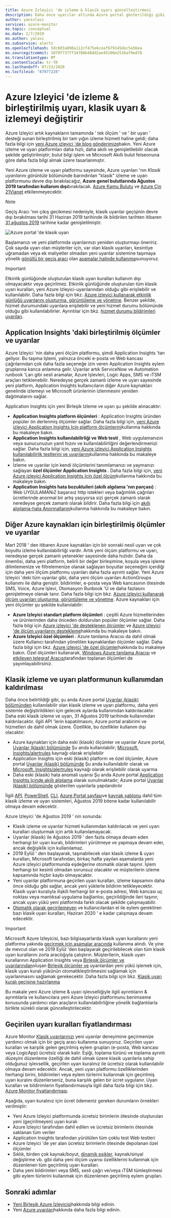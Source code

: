 ```yaml
---
title: Azure Izleyici 'de izleme & klasik uyarı güncelleştirmesi
description: Daha önce uyarılar altında Azure portal gösterildiği gibi, klasik izleme hizmetleri ve işlevlerinin kullanımdan kaldırılması açıklaması (klasik).
author: yanivlavi
services: azure-monitor
ms.topic: conceptual
ms.date: 2/7/2019
ms.author: yalavi
ms.subservice: alerts
ms.openlocfilehash: 5dc603a890a112cf475e6ceafb79145dec5a56ea
ms.sourcegitcommit: 3d79f737ff34708b48dd2ae45100e2516af9ed78
ms.translationtype: MT
ms.contentlocale: tr-TR
ms.lasthandoff: 07/23/2020
ms.locfileid: "87077228"
---
```

# <a name="unified-alerting--monitoring-in-azure-monitor-replaces-classic-alerting--monitoring"></a>Azure Izleyici 'de izleme & birleştirilmiş uyarı, klasik uyarı & izlemeyi değiştirir

Azure Izleyici artık kaynakların tamamında ' tek ölçüm ' ve ' bir uyarı ' desteği sunan birleştirilmiş bir tam yığın izleme hizmeti haline geldi; daha fazla bilgi için [yeni Azure izleyici 'de blog gönderimize](https://azure.microsoft.com/blog/new-full-stack-monitoring-capabilities-in-azure-monitor/)bakın. Yeni Azure izleme ve uyarı platformları daha hızlı, daha akıllı ve genişletilebilir olacak şekilde geliştirilmiştir; bulut bilgi işlem ve Microsoft Akıllı bulut felseonuna göre daha fazla bilgi almak üzere tasarlanmıştır. 

Yeni Azure izleme ve uyarı platformu sayesinde, Azure uyarıları 'nın *Klasik uyarılarını görüntüle* bölümünde barındırılan "klasik" izleme ve uyarı platformunu devre dışı bırakılacağız, **Azure genel bulutlarında Ağustos 2019 tarafından kullanım dışı**bırakılacak. [Azure Kamu Bulutu](../../azure-government/documentation-government-welcome.md) ve [Azure Çin 21Vianet](https://docs.azure.cn/) etkilenmeyecektir.

> [!NOTE]
> Geçiş Aracı 'nın çıkış gecikmesi nedeniyle, klasik uyarılar geçişinin devre dışı bırakılması tarihi 31 Haziran 2019 tarihinde ilk bildirilen tarihten itibaren [31 ağustos 2019](https://azure.microsoft.com/updates/azure-monitor-classic-alerts-retirement-date-extended-to-august-31st-2019/) tarihine kadar genişletilmiştir.

 ![Azure portal 'de klasik uyarı](media/monitoring-classic-retirement/monitor-alert-screen2.png) 

Başlamanızı ve yeni platformda uyarılarınızı yeniden oluşturmayı öneririz. Çok sayıda uyarı olan müşteriler için, var olan klasik uyarıları, kesintiye uğramadan veya ek maliyetler olmadan yeni uyarılar sistemine taşımaya yönelik [gönüllü bir geçiş aracı](alerts-using-migration-tool.md) olan [aşamalar halinde kullanıma](alerts-understand-migration.md#rollout-phases)sunuyoruz.

> [!IMPORTANT]
> Etkinlik günlüğünde oluşturulan klasik uyarı kuralları kullanım dışı olmayacaktır veya geçirilmez. Etkinlik günlüğünde oluşturulan tüm klasik uyarı kuralları, yeni Azure Izleyici-uyarılarından olduğu gibi erişilebilir ve kullanılabilir. Daha fazla bilgi için bkz. [Azure izleyici kullanarak etkinlik günlüğü uyarılarını oluşturma, görüntüleme ve yönetme](../../azure-monitor/platform/alerts-activity-log.md). Benzer şekilde, hizmet durumundaki uyarılara erişilebilir ve yeni hizmet durumu bölümünde olduğu gibi kullanılabilirler. Ayrıntılar için bkz. [hizmet durumu bildirimleri uyarıları](../../service-health/alerts-activity-log-service-notifications-portal.md).

## <a name="unified-metrics-and-alerts-in-application-insights"></a>Application Insights 'daki birleştirilmiş ölçümler ve uyarılar

Azure Izleyici 'nin daha yeni ölçüm platformu, şimdi Application Insights 'tan geliyor. Bu taşıma Işlemi, yalnızca önceki e-posta ve Web kancası çağrılarından çok daha fazla seçeneğe izin veren Application Insights eylem gruplarına kanca anlamına gelir. Uyarılar artık ServiceNow ve Automation runbook 'Ları gibi sesli aramalar, Azure Işlevleri, Logic Apps, SMS ve ıTSM araçları tetiklenebilir. Neredeyse gerçek zamanlı izleme ve uyarı sayesinde yeni platform, Application Insights kullanıcıların diğer Azure kaynakları genelinde izlemeyi ve Microsoft ürünlerinin izlenmesini yeniden dağıtmalarını sağlar.

Application Insights için yeni Birleşik Izleme ve uyarı şu şekilde alınacaktır:

- **Application Insights platform ölçümleri** : Application Insights üründen popüler ön derlenmiş ölçümler sağlar. Daha fazla bilgi için, [yeni Azure izleyici Application Insights Için platform ölçümlerini](../../azure-monitor/app/pre-aggregated-metrics-log-metrics.md#pre-aggregated-metrics)kullanma hakkında bu makaleye bakın.
- **Application Insights kullanılabilirliği ve Web testi** , Web uygulamanızın veya sunucunuzun yanıt hızını ve kullanılabilirliğini değerlendirmenizi sağlar. Daha fazla bilgi için, [yeni Azure izleyici Application Insights kullanılabilirlik testlerini ve uyarılarını](../../azure-monitor/app/monitor-web-app-availability.md)kullanma hakkında bu makaleye bakın.
- İzleme ve uyarılar için kendi ölçümlerini tanımlamanızı ve yaymanızı sağlayan **özel ölçümler Application Insights** . Daha fazla bilgi için, [yeni Azure izleyici Application Insights Için özel ölçüm](../../azure-monitor/app/pre-aggregated-metrics-log-metrics.md#custom-metrics-dimensions-and-pre-aggregation)kullanma hakkında bu makaleye bakın.
- **Application Insights hata bozukluileri (akıllı algılama 'nın parçası)** : Web UYGULAMANıZ başarısız http istekleri veya bağımlılık çağrıları ücretlerinde anormal bir artış yaşıyorsa sizi gerçek zamanlı olarak neredeyse gerçek zamanlı olarak bildirir. Daha fazla bilgi için [akıllı algılama-hata Anormallarını](../app/proactive-failure-diagnostics.md)kullanma hakkında bu makaleye bakın.

## <a name="unified-metrics-and-alerts-for-other-azure-resources"></a>Diğer Azure kaynakları için birleştirilmiş ölçümler ve uyarılar

Mart 2018 ' den itibaren Azure kaynakları için bir sonraki nesil uyarı ve çok boyutlu izleme kullanılabilirliği vardır. Artık yeni ölçüm platformu ve uyarı, neredeyse gerçek zamanlı yetenekler sayesinde daha hızlıdır. Daha da önemlisi, daha yeni platform, belirli bir değer birleşimine, koşula veya işleme dilimlemenize ve filtrelemenize olanak sağlayan boyutlar seçeneğini içerdiği için daha yeni ölçüm platformu uyarıları daha fazla ayrıntı sağlar. Yeni Azure Izleyici 'deki tüm uyarılar gibi, daha yeni ölçüm uyarıları ActionGroups kullanımı ile daha geniştir. bildirimler, e-posta veya Web kancasının ötesinde SMS, Voice, Azure Işlevi, Otomasyon Runbook 'U ve daha fazlasını genişletmeye olanak tanır. Daha fazla bilgi için bkz. [Azure izleyici kullanarak ölçüm uyarıları oluşturma, görüntüleme ve yönetme](../../azure-monitor/platform/alerts-metric.md).
Azure kaynakları için yeni ölçümler şu şekilde kullanılabilir:

- **Azure Izleyici standart platform ölçümleri** : çeşitli Azure hizmetlerinden ve ürünlerinden daha önceden doldurulan popüler ölçümler sağlar. Daha fazla bilgi için [Azure izleyici 'de desteklenen ölçümler](../../azure-monitor/platform/alerts-metric-near-real-time.md#metrics-and-dimensions-supported) ve [Azure izleyici 'de ölçüm uyarılarını destekleme](../../azure-monitor/platform/alerts-metric-overview.md#supported-resource-types-for-metric-alerts)hakkında bu makaleye bakın.
- **Azure Izleyici özel ölçümleri** : Azure tanılama Aracısı da dahil olmak üzere Kullanıcı tarafından yönetilen kaynaklardan ölçümler sağlar. Daha fazla bilgi için bkz. [Azure izleyici 'de özel ölçümler](../../azure-monitor/platform/metrics-custom-overview.md)hakkında bu makaleye bakın. Özel ölçümleri kullanarak, [Windows Azure tanılama Aracısı](../../azure-monitor/platform/collect-custom-metrics-guestos-resource-manager-vm.md) ve [etkileyen telegraf Aracısı](../../azure-monitor/platform/collect-custom-metrics-linux-telegraf.md)tarafından toplanan ölçümleri de yayımlayabilirsiniz.

## <a name="retirement-of-classic-monitoring-and-alerting-platform"></a>Klasik izleme ve uyarı platformunun kullanımdan kaldırılması

Daha önce belirtildiği gibi, şu anda Azure portal [Uyarılar (klasik) bölümünden](../../azure-monitor/platform/alerts-classic.overview.md) kullanılabilir olan klasik izleme ve uyarı platformu, daha yeni sistemle değiştirildikleri için gelecek aylarda kullanımdan kaldırılacaktır.
Daha eski klasik izleme ve uyarı, 31 Ağustos 2019 tarihinde kullanımdan kaldırılacaktır. ilgili API 'lerin kapatılmasını, Azure portal arabirimi ve hizmetleri de dahil olmak üzere. Özellikle, bu özellikler kullanım dışı olacaktır:

- Azure kaynakları için daha eski (klasik) ölçümler ve uyarılar Azure portal, [Uyarılar (klasik) bölümünde](../../azure-monitor/platform/alerts-classic.overview.md) Şu anda kullanılabilir; [Microsoft. Insights/alertrules](/rest/api/monitor/alertrules) kaynağı olarak erişilebilir
- Application Insights için eski (klasik) platform ve özel ölçümler, Azure portal [Uyarılar (klasik) bölümünde](../../azure-monitor/platform/alerts-classic.overview.md) Şu anda kullanılabilir olarak ve [Microsoft. Insights/alertrules](/rest/api/monitor/alertrules) kaynağı olarak erişilebilir olarak uyarma
- Daha eski (klasik) hata anomali uyarısı Şu anda Azure portal [Application Insights Içinde akıllı algılama](../../azure-monitor/app/proactive-diagnostics.md) olarak sunulmaktadır; Azure portal [Uyarılar (klasik) bölümünde](../../azure-monitor/platform/alerts-classic.overview.md) gösterilen uyarılarla yapılandırılır

İlgili [API](/rest/api/monitor/alertrules), [PowerShell](../../azure-monitor/platform/alerts-classic-portal.md), [CLI](../../azure-monitor/platform/alerts-classic-portal.md), [Azure Portal sayfası](../../azure-monitor/platform/alerts-classic-portal.md)ve [kaynak şablonu](../../azure-monitor/platform/alerts-enable-template.md) dahil tüm klasik izleme ve uyarı sistemleri, Ağustos 2019 bitene kadar kullanılabilir olmaya devam edecektir. 

Azure Izleyici 'de Ağustos 2019 ' nin sonunda:

- Klasik izleme ve uyarılar hizmeti kullanımdan kaldırılacak ve yeni uyarı kuralları oluşturmak için artık kullanılamayacak.
- Uyarılar (klasik) ile Ağustos 2019 ' den fazla olmaya devam eden herhangi bir uyarı kuralı, bildirimleri yürütmeye ve yapmaya devam eder, ancak değişiklik için kullanılamaz.
- 2019 Eylül ' den başlayarak, taşınabilecek olan klasik izleme & uyarı kuralları, Microsoft tarafından, birkaç hafta yayılan aşamalarda yeni Azure izleyici platformunda eşdeğerine otomatik olarak taşınır. İşlem herhangi bir kesinti olmadan sorunsuz olacaktır ve müşterilerin izleme kapsamında hiçbir kaybı olmayacaktır.
- Yeni uyarılar platformuna geçirilen uyarı kuralları, izleme kapsamını daha önce olduğu gibi sağlar, ancak yeni yüklerle bildirim tetikleyecektir. Klasik uyarı kuralıyla ilişkili herhangi bir e-posta adresi, Web kancası uç noktası veya mantıksal uygulama bağlantısı, geçirildiğinde ileri taşınır, ancak uyarı yükü yeni platformda farklı olacak şekilde çalışmayabilir.
- [Otomatik olarak geçirilemeyen](alerts-understand-migration.md#classic-alert-rules-that-will-not-be-migrated) ve kullanıcılardan el ile eylem gerektiren bazı klasik uyarı kuralları, Haziran 2020 ' e kadar çalışmaya devam edecektir.

> [!IMPORTANT]
> Microsoft Azure Izleyicisi, bazı bilgisayarlarda klasik uyarı kurallarını yeni platforma yakında [geçirmek için aşamalar aracında](alerts-using-migration-tool.md) kullanıma alındı. Ve yine de mevcut olan ve 2019 Eylül 'den başlayarak geçirilebilecek olan tüm klasik uyarı kurallarını zorla aracılığıyla çalıştırın. Müşterilerin, klasik uyarı kurallarının Application Insights veya [Birleşik ölçümler ve uyarılarından](#unified-metrics-and-alerts-for-other-azure-resources)oluşan [Birleşik ölçümler ve](#unified-metrics-and-alerts-in-application-insights) uyarılardan yeni yükü işlemek için, klasik uyarı kuralı yükünün otomatikleştirilmesini sağlamak için uyarlanmasını sağlamak gerekecektir. Daha fazla bilgi için bkz. [Klasik uyarı kuralı geçişine hazırlanma](alerts-prepare-migration.md)

Bu makale yeni Azure izleme & uyarı işlevselliğiyle ilgili ayrıntıların & ayrıntılarla ve kullanıcılara yeni Azure Izleyici platformunu benimseme konusunda yardımcı olan araçların kullanılabilirliğine yönelik bağlantılarla birlikte sürekli olarak güncelleştirilecektir.

## <a name="pricing-for-migrated-alert-rules"></a>Geçirilen uyarı kuralları fiyatlandırması

Azure Monitor [Klasik uyarılarınızı](../../azure-monitor/platform/alerts-classic.overview.md) yeni uyarılar deneyimine geçirmenize yardımcı olmak için bir geçiş aracı kullanıma sunuyoruz. Geçirilen uyarı kuralları ve karşılık gelen geçirilmiş eylem grupları (e-posta, Web kancası veya LogicApp) ücretsiz olarak kalır. Eşiği, toplama türünü ve toplama ayrıntı düzeyini düzenleme özelliği de dahil olmak üzere klasik uyarılarla sahip olduğunuz işlevsellik, geçirilen uyarı kuralınız ile ücretsiz olarak kullanılabilir olmaya devam edecektir. Ancak, yeni uyarı platformu özelliklerinden herhangi birini, bildirimleri veya eylem türlerini kullanmak için geçirilmiş uyarı kuralını düzenlerseniz, buna karşılık gelen bir ücret uygulanır. Uyarı kuralları ve bildirimlerin fiyatlandırmasıyla ilgili daha fazla bilgi için bkz. [Azure Monitor fiyatlandırması](https://azure.microsoft.com/pricing/details/monitor/).

Aşağıda, uyarı kuralınız için ücret ödemeniz gereken durumların örnekleri verilmiştir:

- Yeni Azure Izleyici platformunda ücretsiz birimlerin ötesinde oluşturulan yeni (geçirilmeyen) uyarı kuralı
- Azure Izleyici tarafından dahil edilen ve ücretsiz birimlerin ötesinde saklanan tüm veriler
- Application Insights tarafından yürütülen tüm çoklu test Web testleri
- Azure Izleyici 'de yer alan ücretsiz birimlerin ötesinde depolanan özel ölçümler
- Sıklık, birden çok kaynak/boyut, [dinamik eşikler](alerts-dynamic-thresholds.md), kaynak/sinyal değiştirme vb. gibi daha yeni ölçüm uyarısı özelliklerini kullanmak için düzenlenen tüm geçirilmiş uyarı kuralları.
- Daha yeni bildirimleri veya SMS, sesli çağrı ve/veya ıTSM tümleştirmesi gibi eylem türlerini kullanmak için düzenlenen geçirilmiş eylem grupları.

## <a name="next-steps"></a>Sonraki adımlar

* [Yeni Birleşik Azure İzleyicisi](../../azure-monitor/overview.md)hakkında bilgi edinin.
* Yeni [Azure uyarıları](../../azure-monitor/platform/alerts-overview.md)hakkında daha fazla bilgi edinin.
